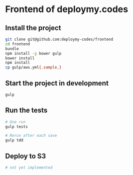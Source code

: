 # Frontend of deploymy.codes

## Install the project

```bash
git clone git@github.com:deploymy-codes/frontend
cd frontend
bundle
npm install -g bower gulp
bower install
npm install
cp gulp/aws.yml{.sample,}
```

## Start the project in development

```bash
gulp
```

## Run the tests

```bash
# One run
gulp tests

# Rerun after each save
gulp tdd
```

## Deploy to S3

```bash
# not yet implemented
```
